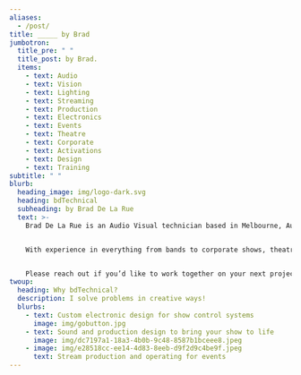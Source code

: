 ```yaml
---
aliases:
  - /post/
title: _____ by Brad
jumbotron:
  title_pre: " "
  title_post: by Brad.
  items:
    - text: Audio
    - text: Vision
    - text: Lighting
    - text: Streaming
    - text: Production
    - text: Electronics
    - text: Events
    - text: Theatre
    - text: Corporate
    - text: Activations
    - text: Design
    - text: Training
subtitle: " "
blurb:
  heading_image: img/logo-dark.svg
  heading: bdTechnical
  subheading: by Brad De La Rue
  text: >-
    Brad De La Rue is an Audio Visual technician based in Melbourne, Australia.


    With experience in everything from bands to corporate shows, theatre to electronics and many crazy stops along the way, I bring a unique perspective to your events.


    Please reach out if you’d like to work together on your next project.
twoup:
  heading: Why bdTechnical?
  description: I solve problems in creative ways!
  blurbs:
    - text: Custom electronic design for show control systems
      image: img/gobutton.jpg
    - text: Sound and production design to bring your show to life
      image: img/dc7197a1-18a3-4b0b-9c48-8587b1bceee8.jpeg
    - image: img/e28518cc-ee14-4d83-8eeb-d9f2d9c4be9f.jpeg
      text: Stream production and operating for events
---
```

